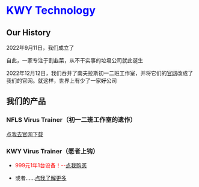 # <font color="blue">KWY Technology</font>

## Our History

2022年9月11日，我们成立了

自此，一家专注于割韭菜，从不干实事的垃圾公司就此诞生

2022年12月12日，我们吞并了南夫拉斯初一二班工作室，并将它们的[官网](https://nanflas202202.github.io/NanflasCY2BStudio/HypertextFiles/NFLS202202Main.html)改成了我们的官网。就这样，世界上有少了一家~~好~~公司

## 我们的产品

### NFLS Virus Trainer（初一二班工作室的遗作）

[点我去官网下载](https://nanflas202202.github.io/NanflasCY2BStudio/HypertextFiles/NFLSVirusTrainer.html)

### KWY Virus Trainer（愿者上钩）

* <font color="red">999元1年1台设备！--</font>[点我购买](https://huang2.cn/old/images/RickRoll.mp4)

* 或者……[点我了解更多](https://Nanflas202202.github.io/KWYTech/KWYVirusTrainer/KWYVirusTrainer.html)

  